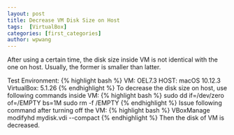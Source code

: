 ```yaml
---
layout: post
title: Decrease VM Disk Size on Host
tags:  [VirtualBox]
categories: [first_categories]
author: wpwang
---
```


After using a certain time, the disk size inside VM is not identical with the one on host. Usually, the former is smaller than latter. 

Test Environment:
{% highlight bash %}
VM: OEL7.3
HOST: macOS 10.12.3
VirtualBox: 5.1.26
{% endhighlight %}
To decrease the disk size on host, use following commands inside VM:
{% highlight bash %}
sudo dd if=/dev/zero of=/EMPTY bs=1M
sudo rm -f /EMPTY
{% endhighlight %}
Issue following command after turning off the VM:
{% highlight bash %}
VBoxManage modifyhd mydisk.vdi --compact
{% endhighlight %}
Then the disk of VM is decreased.
